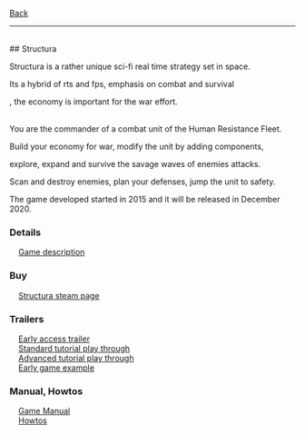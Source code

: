 [Back](https://binary-station.github.io)
<hr>
<br>
## Structura

Structura is a rather unique sci-fi real time strategy set in space.

Its a hybrid of rts and fps, emphasis on combat and survival

, the economy is important for the war effort.
<br><br>

You are the commander of a combat unit of the Human Resistance Fleet.

Build your economy for war, modify the unit by adding components,

explore, expand and survive the savage waves of enemies attacks.

Scan and destroy enemies, plan your defenses, jump the unit to safety.

The game developed started in 2015 and it will be released in December 2020.

### Details

&nbsp;&nbsp;&nbsp;&nbsp;[Game description](https://binary-station.github.io/StructuraDescription)

### Buy

&nbsp;&nbsp;&nbsp;&nbsp;[Structura steam page](https://store.steampowered.com/app/1422980/Structura/)

### Trailers

&nbsp;&nbsp;&nbsp;&nbsp;[Early access trailer](https://www.youtube.com/watch?v=JTso0rOedjA&t=12s)<br>
&nbsp;&nbsp;&nbsp;&nbsp;[Standard tutorial play through](https://youtu.be/QyBNwY2LrFs)<br>
&nbsp;&nbsp;&nbsp;&nbsp;[Advanced tutorial play through](https://youtu.be/bSoLLzaFHoI)<br>
&nbsp;&nbsp;&nbsp;&nbsp;[Early game example](https://youtu.be/j-KBN6iLRf0)<br>

### Manual, Howtos

&nbsp;&nbsp;&nbsp;&nbsp;[Game Manual](https://binary-station.github.io/StructuraManual)<br>
&nbsp;&nbsp;&nbsp;&nbsp;[Howtos](https://binary-station.github.io/StructuraHowtos)<br>

